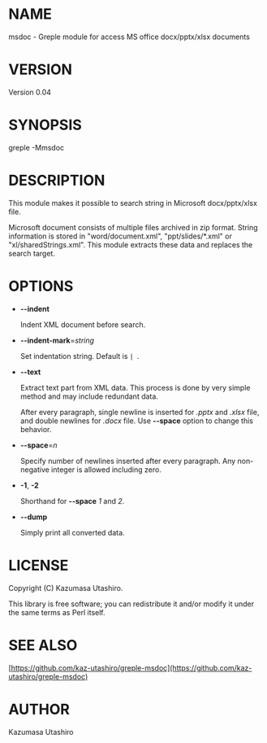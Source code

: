 # NAME

msdoc - Greple module for access MS office docx/pptx/xlsx documents

# VERSION

Version 0.04

# SYNOPSIS

greple -Mmsdoc

# DESCRIPTION

This module makes it possible to search string in Microsoft
docx/pptx/xlsx file.

Microsoft document consists of multiple files archived in zip format.
String information is stored in "word/document.xml",
"ppt/slides/\*.xml" or "xl/sharedStrings.xml".  This module extracts
these data and replaces the search target.

# OPTIONS

- **--indent**

    Indent XML document before search.

- **--indent-mark**=_string_

    Set indentation string.  Default is `| `.

- **--text**

    Extract text part from XML data.  This process is done by very simple
    method and may include redundant data.

    After every paragraph, single newline is inserted for _.pptx_ and
    _.xlsx_ file, and double newlines for _.docx_ file.  Use
    **--space** option to change this behavior.

- **--space**=_n_

    Specify number of newlines inserted after every paragraph.  Any
    non-negative integer is allowed including zero.

- **-1**, **-2**

    Shorthand for **--space** _1_ and _2_.

- **--dump**

    Simply print all converted data.

# LICENSE

Copyright (C) Kazumasa Utashiro.

This library is free software; you can redistribute it and/or modify
it under the same terms as Perl itself.

# SEE ALSO

[https://github.com/kaz-utashiro/greple-msdoc](https://github.com/kaz-utashiro/greple-msdoc)

# AUTHOR

Kazumasa Utashiro
